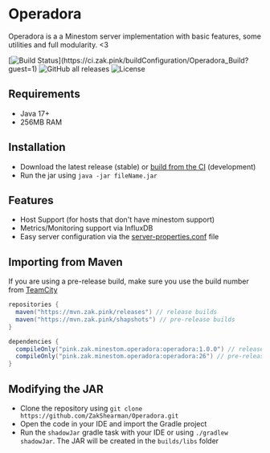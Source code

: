 # Operadora

Operadora is a a Minestom server implementation with basic features, some utilities and full modularity. <3

[![Build Status](https://ci.zak.pink/app/rest/builds/buildType:(id:Operadora_Build)/statusIcon)](https://ci.zak.pink/buildConfiguration/Operadora_Build?guest=1)
![GitHub all releases](https://img.shields.io/github/downloads/ZakShearman/Operadora/total)
![License](https://img.shields.io/github/license/ZakShearman/mc-tower-defence)

## Requirements

  - Java 17+
  - 256MB RAM

## Installation

  - Download the latest release (stable) or [build from the CI](https://ci.zak.pink/buildConfiguration/Operadora_Build?guest=1) (development)
  - Run the jar using `java -jar fileName.jar`

## Features

  - Host Support (for hosts that don't have minestom support)
  - Metrics/Monitoring support via InfluxDB
  - Easy server configuration via the [server-properties.conf](https://github.com/ZakShearman/Operadora/blob/master/src/main/resources/server-properties.conf) file


## Importing from Maven

If you are using a pre-release build, make sure you use the build number from [TeamCity](https://ci.zak.pink/buildConfiguration/Operadora_Build?guest=1)

```gradle
repositories {
  maven("https://mvn.zak.pink/releases") // release builds
  maven("https://mvn.zak.pink/shapshots") // pre-release builds
}

dependencies {
  compileOnly("pink.zak.minestom.operadora:operadora:1.0.0") // release builds
  compileOnly("pink.zak.minestom.operadora:operadora:26") // pre-release builds (see TeamCity CI)
}
```

  
## Modifying the JAR

  - Clone the repository using `git clone https://github.com/ZakShearman/Operadora.git`
  - Open the code in your IDE and import the Gradle project
  - Run the `shadowJar` gradle task with your IDE or using `./gradlew shadowJar`. The JAR will be created in the `builds/libs` folder
